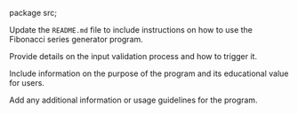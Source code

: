 package src;

Update the `README.md` file to include instructions on how to use the Fibonacci series generator program.

Provide details on the input validation process and how to trigger it.

Include information on the purpose of the program and its educational value for users.

Add any additional information or usage guidelines for the program.